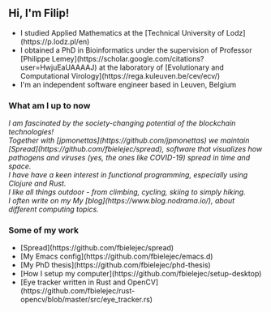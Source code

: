 <h2> Hi, I'm Filip!</h2>
<!-- <img src="" width="50"> -->

<!-- <img align='right' src="https://www.visitleuven.be/sites/visitleuven.be/files/styles/is_medium/public/images/2021-10/430x310_grotemarkt_sintpieterskerk.png" width="230"> -->

<ul>
  <li>I studied Applied Mathematics at the [Technical University of Lodz](https://p.lodz.pl/en)</li>
  <li>I obtained a PhD in Bioinformatics under the supervision of Professor [Philippe Lemey](https://scholar.google.com/citations?user=HwjuEaUAAAAJ) at the laboratory of [Evolutionary and Computational Virology](https://rega.kuleuven.be/cev/ecv/)</li>
  <li>I'm an independent software engineer based in Leuven, Belgium</li>
</ul>

### What am I up to now

<p><em>
I am fascinated by the society-changing potential of the blockchain technologies!</br>
Together with [jpmonettas](https://github.com/jpmonettas) we maintain [Spread](https://github.com/fbielejec/spread), software that visualizes how pathogens and viruses (yes, the ones like COVID-19) spread in time and space.</br>
I have have a keen interest in functional programming, especially using Clojure and Rust.</br>
I like all things outdoor - from climbing, cycling, skiing to simply hiking.</br>
I often write on my My [blog](https://www.blog.nodrama.io/), about different computing topics.</br>
</em></p>

### Some of my work

<ul>
  <li>[Spread](https://github.com/fbielejec/spread)</li>
  <li>[My Emacs config](https://github.com/fbielejec/emacs.d)</li>
  <li>[My PhD thesis](https://github.com/fbielejec/phd-thesis)</li>
  <li>[How I setup my computer](https://github.com/fbielejec/setup-desktop)</li>
  <li>[Eye tracker written in Rust and OpenCV](https://github.com/fbielejec/rust-opencv/blob/master/src/eye_tracker.rs)</li>
</ul>
